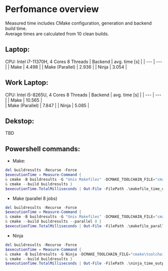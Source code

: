 # Perfomance overview
Measured time includes CMake configuration, generation and backend build time.   
Average times are calculated from 10 clean builds.
## Laptop:
CPU: Intel i7-11370H, 4 Cores 8 Threads
| Backend | avg. time [s] |
| --- | --- |
| Make | 4.498 |
| Make (Parallel) | 2.936 |
| Ninja | 3.054 |

## Work Laptop:
CPU: Intel i5-8265U, 4 Cores 8 Threads
| Backend | avg. time [s] |
| --- | --- |
| Make | 10.565 |   
| Make (Parallel) | 7.847 |
| Ninja | 5.085 |

## Dekstop:
TBD

## Powershell commands:
* Make:
```powershell
del buildresults -Recurse -Force
$executionTime = Measure-Command {
& cmake -B buildresults -G "Unix Makefiles" -DCMAKE_TOOLCHAIN_FILE="cmake\toolchains\cross\STM32F103VBIx.cmake"
& cmake --build buildresults }
$executionTime.TotalMilliseconds | Out-File -FilePath .\makefile_time_output.txt -Append
```

* Make (parallel 8 jobs)
```powershell
del buildresults -Recurse -Force
$executionTime = Measure-Command {
& cmake -B buildresults -G "Unix Makefiles" -DCMAKE_TOOLCHAIN_FILE="cmake\toolchains\cross\STM32F103VBIx.cmake"
& cmake --build buildresults --parallel 8 }
$executionTime.TotalMilliseconds | Out-File -FilePath .\makefile_parallel_time_output.txt -Append
```

* Ninja
```powershell
del buildresults -Recurse -Force
$executionTime = Measure-Command {
& cmake -B buildresults -G Ninja -DCMAKE_TOOLCHAIN_FILE="cmake\toolchains\cross\STM32F103VBIx.cmake"
& cmake --build buildresults }
$executionTime.TotalMilliseconds | Out-File -FilePath .\ninja_time_output.txt -Append
```
